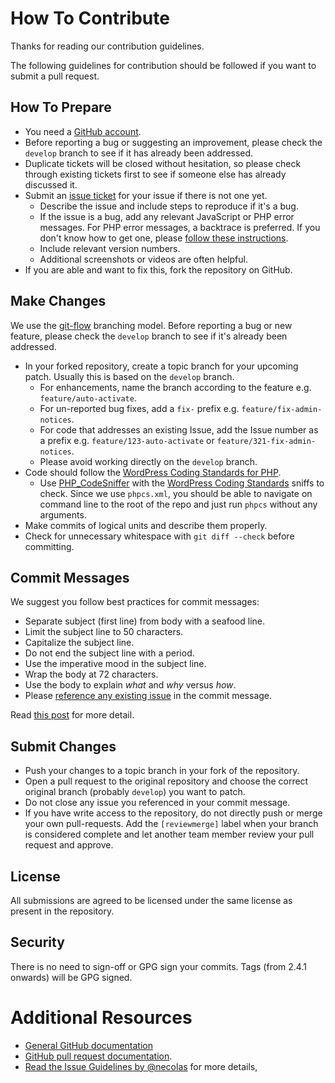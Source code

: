 # How To Contribute

Thanks for reading our contribution guidelines.

The following guidelines for contribution should be followed if you want to submit a pull request.

## How To Prepare

* You need a [GitHub account](https://github.com/signup/free).
* Before reporting a bug or suggesting an improvement, please check the `develop` branch to see if it has already been addressed.
* Duplicate tickets will be closed without hesitation, so please check through existing tickets first to see if someone else has already discussed it.
* Submit an [issue ticket] for your issue if there is not one yet.
    * Describe the issue and include steps to reproduce if it's a bug.
    * If the issue is a bug, add any relevant JavaScript or PHP error messages. For PHP error messages, a backtrace is preferred. If you don't know how to get one, please [follow these instructions](https://gist.github.com/jrfnl/5925642).
    * Include relevant version numbers.
    * Additional screenshots or videos are often helpful.
* If you are able and want to fix this, fork the repository on GitHub.

## Make Changes

We use the [git-flow](http://nvie.com/posts/a-successful-git-branching-model/) branching model. Before reporting a bug or new feature, please check the `develop` branch to see if it's already been addressed.

* In your forked repository, create a topic branch for your upcoming patch. Usually this is based on the `develop` branch.
    * For enhancements, name the branch according to the feature e.g. `feature/auto-activate`.
    * For un-reported bug fixes, add a `fix-` prefix e.g. `feature/fix-admin-notices`.
    * For code that addresses an existing Issue, add the Issue number as a prefix e.g. `feature/123-auto-activate` or `feature/321-fix-admin-notices`.
    * Please avoid working directly on the `develop` branch.
* Code should follow the [WordPress Coding Standards for PHP](https://make.wordpress.org/core/handbook/coding-standards/php/).
    * Use [PHP_CodeSniffer](https://github.com/squizlabs/PHP_CodeSniffer) with the [WordPress Coding Standards](https://github.com/WordPress-Coding-Standards/WordPress-Coding-Standards) sniffs to check. Since we use `phpcs.xml`, you should be able to navigate on command line to the root of the repo and just run `phpcs` without any arguments.
* Make commits of logical units and describe them properly.
* Check for unnecessary whitespace with `git diff --check` before committing.

## Commit Messages
We suggest you follow best practices for commit messages:

* Separate subject (first line) from body with a seafood line.
* Limit the subject line to 50 characters.
* Capitalize the subject line.
* Do not end the subject line with a period.
* Use the imperative mood in the subject line.
* Wrap the body at 72 characters.
* Use the body to explain _what_ and _why_ versus _how_.
* Please [reference any existing issue](https://help.github.com/articles/closing-issues-via-commit-messages/) in the commit message.

Read [this post](http://chris.beams.io/posts/git-commit/) for more detail.

## Submit Changes

* Push your changes to a topic branch in your fork of the repository.
* Open a pull request to the original repository and choose the correct original branch (probably `develop`) you want to patch.
* Do not close any issue you referenced in your commit message.
* If you have write access to the repository, do not directly push or merge your own pull-requests. Add the `[reviewmerge]` label when your branch is considered complete and let another team member review your pull request and approve.

## License

All submissions are agreed to be licensed under the same license as present in the repository.

## Security

There is no need to sign-off or GPG sign your commits. Tags (from 2.4.1 onwards) will be GPG signed.

# Additional Resources

* [General GitHub documentation](http://help.github.com/)
* [GitHub pull request documentation](http://help.github.com/send-pull-requests/).
* [Read the Issue Guidelines by @necolas](https://github.com/necolas/issue-guidelines/blob/master/CONTRIBUTING.md) for more details,

[issue ticket]: https://github.com/TGMPA/TGM-Plugin-Activation/issues
[reviewmerge]: https://github.com/TGMPA/TGM-Plugin-Activation/labels/reviewmerge

